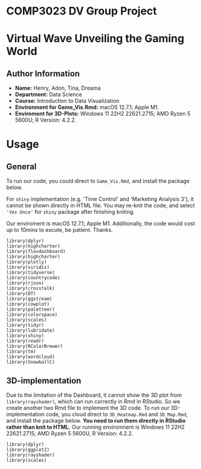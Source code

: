 
# COMP3023 DV Group Project
# Virtual Wave Unveiling the Gaming World

## Author Information

- **Name:** Henry, Adon, Tina, Dreama
- **Department:** Data Science
- **Course:** Introduction to Data Visualization
- **Environment for Game_Vis.Rmd:** macOS 12.7.1; Apple M1. 
- **Enviroment for 3D-Plots:** Windows 11 22H2 22621.2715; AMD Ryzen 5 5600U; R Version: 4.2.2.


# Usage

## General

To run our code, you could direct to `Game_Vis.Rmd`, and install the package below. 

For `shiny` implementation (e.g. 'Time Control' and 'Marketing Analysis 3'), it cannot be shown directly in HTML file. You may re-knit the code, and select *`'Yes Once'`* for `shiny` package after finishing kniting.

Our enviroment is macOS 12.7.1; Apple M1. Additionally, the code would cost up to 10mins to excute, be patient. Thanks.

```{r}
library(dplyr)
library(highcharter)
library(flexdashboard) 
library(highcharter) 
library(plotly) 
library(viridis) 
library(tidyverse) 
library(countrycode) 
library(rjson) 
library(crosstalk) 
library(DT)
library(ggstream)
library(cowplot)
library(paletteer)
library(colorspace)
library(scales)
library(tidyr)
library(lubridate)
library(shiny)
library(readr)
library(RColorBrewer)
library(tm)
library(wordcloud)
library(SnowballC)
```

## 3D-implementation

Due to the limitation of the Dashboard, it cannot show the 3D plot from `library(rayshader)`, which can run correctly in Rmd in RStudio. So we create another two Rmd file to implement the 3D code.
To run our 3D-implementation code, you cloud direct to `3D_Heatmap.Rmd` and `3D_Map.Rmd`, and install the package below. **You need to run them directly in RStudio rather than knit to HTML.** Our running environment is Windows 11 22H2 22621.2715; AMD Ryzen 5 5600U, R Version: 4.2.2.

```{r}
library(dplyr)
library(ggplot2)
library(rayshader)
library(scales)
```



